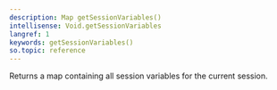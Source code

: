 ```yaml
---
description: Map getSessionVariables()
intellisense: Void.getSessionVariables
langref: 1
keywords: getSessionVariables()
so.topic: reference
---
```



Returns a map containing all session variables for the current session.


